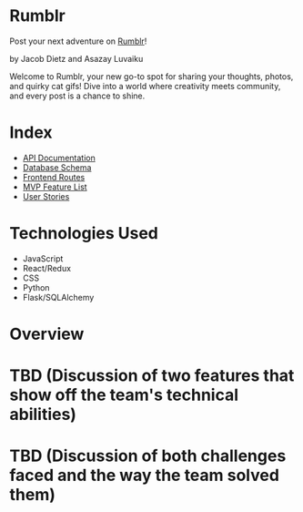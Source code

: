 # Rumblr

Post your next adventure on [Rumblr](https://tumblr-project.onrender.com/)!

by Jacob Dietz and Asazay Luvaiku

Welcome to Rumblr, your new go-to spot for sharing your thoughts, photos, and quirky cat gifs! Dive into a world where creativity meets community, and every post is a chance to shine.


# Index

- [API Documentation](https://github.com/greenbar91/Tumblr-Project/wiki/API-Routes)
- [Database Schema](https://github.com/greenbar91/Tumblr-Project/wiki/Database-Schema)
- [Frontend Routes]()
- [MVP Feature List](https://github.com/greenbar91/Tumblr-Project/wiki/Frontend-Routes)
- [User Stories](https://github.com/greenbar91/Tumblr-Project/wiki/User-Stories)

# Technologies Used

- JavaScript
- React/Redux
- CSS
- Python
- Flask/SQLAlchemy


# Overview

# TBD (Discussion of two features that show off the team's technical abilities)

# TBD (Discussion of both challenges faced and the way the team solved them)
